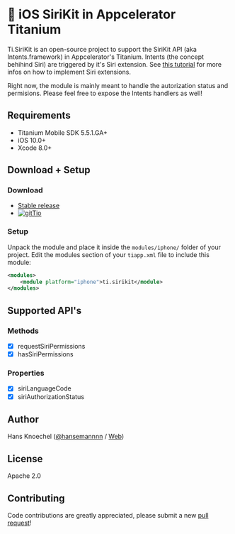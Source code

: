 # 💬 iOS SiriKit in Appcelerator Titanium
Ti.SiriKit is an open-source project to support the SiriKit API (aka Intents.framework) in Appcelerator's Titanium.
Intents (the concept behihind Siri) are triggered by it's Siri extension. See [this tutorial](http://docs.appcelerator.com/platform/latest/#!/guide/Creating_iOS_Extensions_-_Siri_Intents) for more infos on
how to implement Siri extensions.

Right now, the module is mainly meant to handle the autorization status and permisions. Please feel free to expose the 
Intents handlers as well!

## Requirements
  - Titanium Mobile SDK 5.5.1.GA+
  - iOS 10.0+
  - Xcode 8.0+

## Download + Setup

### Download
  * [Stable release](https://github.com/hansemannn/titanium-sirikit/releases)
  * [![gitTio](http://hans-knoechel.de/shields/shield-gittio.svg)](http://gitt.io/component/titanium-sirikit)

### Setup
Unpack the module and place it inside the `modules/iphone/` folder of your project.
Edit the modules section of your `tiapp.xml` file to include this module:
```xml
<modules>
    <module platform="iphone">ti.sirikit</module>
</modules>
```

## Supported API's

### Methods
- [x] requestSiriPermissions
- [x] hasSiriPermissions

### Properties
- [x] siriLanguageCode
- [x] siriAuthorizationStatus

## Author
Hans Knoechel ([@hansemannnn](https://twitter.com/hansemannnn) / [Web](http://hans-knoechel.de))

## License
Apache 2.0

## Contributing
Code contributions are greatly appreciated, please submit a new [pull request](https://github.com/hansemannn/titanium-sirikit/pull/new/master)!
